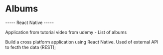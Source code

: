 # Albums
----- React Native -----

Application from tutorial video from udemy - List of albums 

Build a cross platform application using React Native.
Used of external API to fecth the data (REST);
